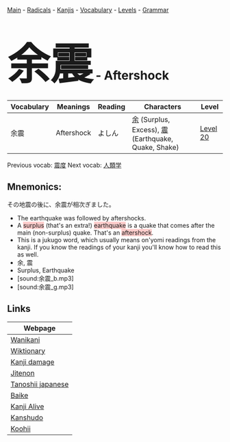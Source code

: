 <style> bigfont {font-size: 100px}</style>
[Main](../README.md) -
[Radicals](../radicals.md) -
[Kanjis](../kanjis.md) -
[Vocabulary](../vocabulary.md) -
[Levels](../levels.md) -
[Grammar](../grammar.md)
# <bigfont> 余震</bigfont> - Aftershock 

| Vocabulary | Meanings | Reading | Characters | Level |
| --- | --- | --- | --- | --- |
| 余震 | Aftershock | よしん |  [余](../kanjis/余.md) (Surplus, Excess), [震](../kanjis/震.md) (Earthquake, Quake, Shake) | [Level 20](../levels/wk_level20.md) |

Previous vocab: [震度](震度.md) Next vocab: [人類学](人類学.md) 

## Mnemonics:
その地震の後に、余震が相次ぎました。
* The earthquake was followed by aftershocks.
* A <span style="background-color:#ffcccb"> surplus</span> (that's an extra!) <span style="background-color:#ffcccb"> earthquake</span> is a quake that  comes after the main (non-surplus) quake. That's an <span style="background-color:#ffcccb"> aftershock</span>.
* This is a jukugo word, which usually means on'yomi readings from the kanji. If you know the readings of your kanji you'll know how to read this as well.
* 余, 震
* Surplus, Earthquake
* [sound:余震_b.mp3]
* [sound:余震_g.mp3]


## Links 

| Webpage |
| --- |
| [Wanikani          ](https://www.wanikani.com/kanji/余震) |
| [Wiktionary        ](https://en.wiktionary.org/wiki/余震) |
| [Kanji damage      ](http://www.kanjidamage.com/kanji/search?utf8=✓&q=余震) |
| [Jitenon           ](https://jitenon.com/kanji/余震) |
| [Tanoshii japanese ](https://www.tanoshiijapanese.com/dictionary/kanji.cfm?k=余震) |
| [Baike             ](https://baike.baidu.com/item/余震) |
| [Kanji Alive       ](https://app.kanjialive.com/余震) |
| [Kanshudo          ](https://www.kanshudo.com/searchmn?q=余震) |
| [Koohii            ](https://kanji.koohii.com/study/kanji/余震) |
